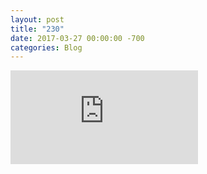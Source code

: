 ```yaml
---
layout: post
title: "230"
date: 2017-03-27 00:00:00 -700
categories: Blog
---
```





<iframe src="https://www.youtube.com/embed/JXE4s4dODUA?wmode=opaque" frameborder="0" allowfullscreen=""></iframe>

